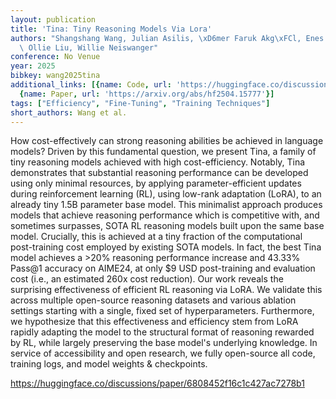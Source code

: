 ```yaml
---
layout: publication
title: 'Tina: Tiny Reasoning Models Via Lora'
authors: "Shangshang Wang, Julian Asilis, \xD6mer Faruk Akg\xFCl, Enes Burak Bilgin,\
  \ Ollie Liu, Willie Neiswanger"
conference: No Venue
year: 2025
bibkey: wang2025tina
additional_links: [{name: Code, url: 'https://huggingface.co/discussions/paper/6808452f16c1c427ac7278b1'},
  {name: Paper, url: 'https://arxiv.org/abs/hf2504.15777'}]
tags: ["Efficiency", "Fine-Tuning", "Training Techniques"]
short_authors: Wang et al.
---
```

How cost-effectively can strong reasoning abilities be achieved in language models? Driven by this fundamental question, we present Tina, a family of tiny reasoning models achieved with high cost-efficiency. Notably, Tina demonstrates that substantial reasoning performance can be developed using only minimal resources, by applying parameter-efficient updates during reinforcement learning (RL), using low-rank adaptation (LoRA), to an already tiny 1.5B parameter base model. This minimalist approach produces models that achieve reasoning performance which is competitive with, and sometimes surpasses, SOTA RL reasoning models built upon the same base model. Crucially, this is achieved at a tiny fraction of the computational post-training cost employed by existing SOTA models. In fact, the best Tina model achieves a >20% reasoning performance increase and 43.33% Pass@1 accuracy on AIME24, at only \$9 USD post-training and evaluation cost (i.e., an estimated 260x cost reduction). Our work reveals the surprising effectiveness of efficient RL reasoning via LoRA. We validate this across multiple open-source reasoning datasets and various ablation settings starting with a single, fixed set of hyperparameters. Furthermore, we hypothesize that this effectiveness and efficiency stem from LoRA rapidly adapting the model to the structural format of reasoning rewarded by RL, while largely preserving the base model's underlying knowledge. In service of accessibility and open research, we fully open-source all code, training logs, and model weights \& checkpoints.

https://huggingface.co/discussions/paper/6808452f16c1c427ac7278b1